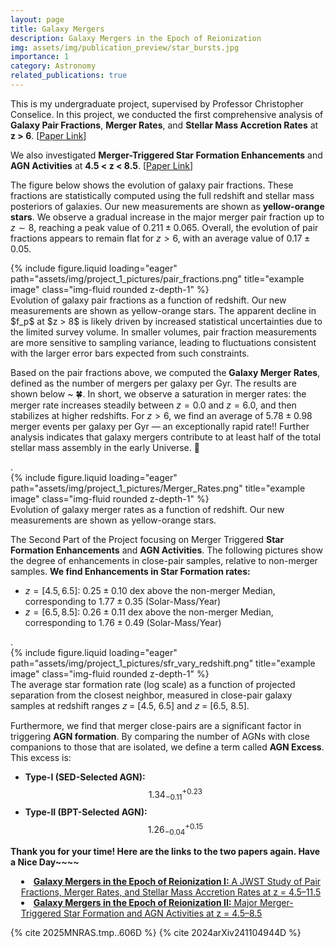 ```yaml
---
layout: page
title: Galaxy Mergers
description: Galaxy Mergers in the Epoch of Reionization
img: assets/img/publication_preview/star_bursts.jpg
importance: 1
category: Astronomy
related_publications: true
---
```


This is my undergraduate project, supervised by Professor Christopher Conselice. In this project, we conducted the first comprehensive analysis of
<strong>Galaxy Pair Fractions</strong>, <strong>Merger Rates</strong>, and
<strong>Stellar Mass Accretion Rates</strong> at <strong>z > 6</strong>.
[<a href="https://ui.adsabs.harvard.edu/abs/2025MNRAS.tmp..606D/abstract" target="_blank">Paper Link</a>]

We also investigated <strong>Merger-Triggered Star Formation Enhancements</strong> and
<strong>AGN Activities</strong> at <strong>4.5 < z < 8.5</strong>.
[<a href="https://ui.adsabs.harvard.edu/abs/2024arXiv241104944D/abstract" target="_blank">Paper Link</a>]

The figure below shows the evolution of galaxy pair fractions. These fractions are statistically computed using the full redshift and stellar mass posteriors of galaxies. Our new measurements are shown as **yellow-orange stars**. We observe a gradual increase in the major merger pair fraction up to $z \sim 8$, reaching a peak value of $0.211 \pm 0.065$. Overall, the evolution of pair fractions appears to remain flat for $z > 6$, with an average value of $0.17 \pm 0.05$.

<div class="row">
    <div class="col-sm mt-3 mt-md-0">
        {% include figure.liquid loading="eager" path="assets/img/project_1_pictures/pair_fractions.png" title="example image" class="img-fluid rounded z-depth-1" %}
    </div>
</div>
<div class="caption">
  Evolution of galaxy pair fractions as a function of redshift. Our new measurements are shown as yellow-orange stars. The apparent decline in $f_p$ at $z > 8$ is likely driven by increased statistical uncertainties due to the limited survey volume. In smaller volumes, pair fraction measurements are more sensitive to sampling variance, leading to fluctuations consistent with the larger error bars expected from such constraints.
</div>

Based on the pair fractions above, we computed the **Galaxy Merger Rates**, defined as the number of mergers per galaxy per Gyr. The results are shown below ~ 🍀.
In short, we observe a saturation in merger rates: the merger rate increases steadily between $z = 0.0$ and $z = 6.0$, and then stabilizes at higher redshifts. For $z > 6$, we find an average of $5.78 \pm 0.98$ merger events per galaxy per Gyr — an exceptionally rapid rate!! Further analysis indicates that galaxy mergers contribute to at least half of the total stellar mass assembly in the early Universe. 🥳

<div class="row">.
    <div class="col-sm mt-3 mt-md-0">
        {% include figure.liquid loading="eager" path="assets/img/project_1_pictures/Merger_Rates.png" title="example image" class="img-fluid rounded z-depth-1" %}
    </div>
</div>
<div class="caption">
  Evolution of galaxy merger rates as a function of redshift. Our new measurements are shown as yellow-orange stars.
</div>

The Second Part of the Project focusing on Merger Triggered **Star Formation Enhancements** and **AGN Activities**. The following pictures show the degree of enhancements in close-pair samples, relative to non-merger samples.
**We find Enhancements in Star Formation rates:**

- $z = [4.5, 6.5]$: $0.25 \pm 0.10$ dex above the non-merger Median, corresponding to $1.77 \pm 0.35$ (Solar-Mass/Year)
- $z = [6.5, 8.5]$: $0.26 \pm 0.11$ dex above the non-merger Median, corresponding to $1.76 \pm 0.49$ (Solar-Mass/Year)

<div class="row">.
    <div class="col-sm mt-3 mt-md-0">
        {% include figure.liquid loading="eager" path="assets/img/project_1_pictures/sfr_vary_redshift.png" title="example image" class="img-fluid rounded z-depth-1" %}
    </div>
</div>
<div class="caption">
  The average star formation rate (log scale) as a function of projected separation from the closest neighbor, measured in close-pair galaxy samples at redshift ranges 𝑧 = [4.5, 6.5] and 𝑧 = [6.5, 8.5].
</div>

Furthermore, we find that merger close-pairs are a significant factor in triggering **AGN formation**. By comparing the number of AGNs with close companions to those that are isolated, we define a term called **AGN Excess**. This excess is:

- **Type-I (SED-Selected AGN):** $$1.34^{+0.23}_{-0.11}$$
- **Type-II (BPT-Selected AGN):** $$1.26^{+0.15}_{-0.04}$$

**Thank you for your time! Here are the links to the two papers again. Have a Nice Day~~~~**

<ul style="padding-left: 1.2em; list-style-position: inside;">
  <li>
    <a href="https://ui.adsabs.harvard.edu/abs/2025MNRAS.tmp..606D/abstract" target="_blank">
      <strong>Galaxy Mergers in the Epoch of Reionization I:</strong> A JWST Study of Pair Fractions, Merger Rates, and Stellar Mass Accretion Rates at z = 4.5–11.5
    </a>
  </li>
  <li>
    <a href="https://ui.adsabs.harvard.edu/abs/2024arXiv241104944D/abstract" target="_blank">
      <strong>Galaxy Mergers in the Epoch of Reionization II:</strong> Major Merger-Triggered Star Formation and AGN Activities at z = 4.5–8.5
    </a>
  </li>
</ul>

{% cite 2025MNRAS.tmp..606D %}
{% cite 2024arXiv241104944D %}
